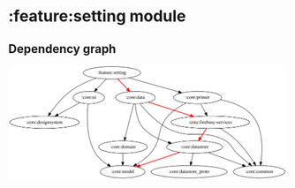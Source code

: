 # :feature:setting module

## Dependency graph

![Dependency graph](../../docs/images/graphs/dep_graph_feature_setting.svg)
